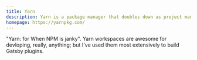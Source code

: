 ```yaml
---
title: Yarn
description: Yarn is a package manager that doubles down as project manager. Whether you work on one-shot projects or large monorepos, as a hobbyist or an enterprise user, Yarn has you covered.
homepage: https://yarnpkg.com/
---
```


"Yarn: for When NPM is janky". Yarn workspaces are awesome for devloping, really, anything; but I've used them most extensively to build Gatsby plugins.
